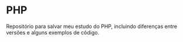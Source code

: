 # PHP
Repositório para salvar meu estudo do PHP, incluindo diferenças entre versões e alguns exemplos de código.
